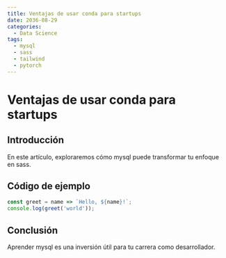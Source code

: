 ```yaml
---
title: Ventajas de usar conda para startups
date: 2036-08-29
categories:
  - Data Science
tags:
  - mysql
  - sass
  - tailwind
  - pytorch
---
```


# Ventajas de usar conda para startups

## Introducción

En este artículo, exploraremos cómo mysql puede transformar tu enfoque en sass.

## Código de ejemplo

```javascript
const greet = name => `Hello, ${name}!`;
console.log(greet('world'));
```

## Conclusión

Aprender mysql es una inversión útil para tu carrera como desarrollador.